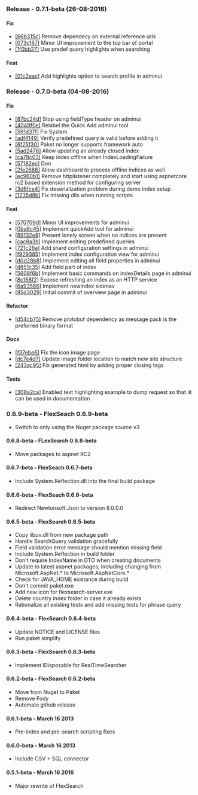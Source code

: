 ### Release - 0.7.1-beta (26-08-2016)

#### Fix
* [[66b315c]](https://github.com/flexsearch/flexsearch/commit/66b315ca01671385857ed7ea5efd9eb767523ce6) Remove dependecy on external reference urls
* [[073c187]](https://github.com/flexsearch/flexsearch/commit/073c1874596d81838a057767153864341f855831) Minor UI improvement to the top bar of portal
* [[1f0bb27]](https://github.com/flexsearch/flexsearch/commit/1f0bb2733bbc10cc821eb393bf767598efb581ac) Use predef query highlights when searching

#### Feat
* [[01c2eac]](https://github.com/flexsearch/flexsearch/commit/01c2eacfa5fc2c9128d567c0cdadc119d4a9ade2) Add highlights option to search profile in adminui

### Release - 0.7.0-beta (04-08-2016)

#### Fix
* [[87bc24d]](https://github.com/flexsearch/flexsearch/commit/87bc24d1bf7c466f61ec83d5f50f2d103f7e074a) Stop using fieldType header on adminui
* [[4049f0e]](https://github.com/flexsearch/flexsearch/commit/4049f0e4da1176f4eb397b5b854e0a89775e5145) Relabel the Quick Add adminui tool
* [[591d37f]](https://github.com/flexsearch/flexsearch/commit/591d37f107dc661ab72a5b307825b7029a90476d) Fix System
* [[adf4149]](https://github.com/flexsearch/flexsearch/commit/adf41493a85f4f7e93aad49f331b85a4880d6513) Verify predefined query is valid before adding it
* [[6f25f30]](https://github.com/flexsearch/flexsearch/commit/6f25f30e2e66109ef091dc6a3377d660b1dcc108) Paket no longer supports framework auto
* [[5ad2476]](https://github.com/flexsearch/flexsearch/commit/5ad2476eff67bddfa02995372e4a199f76ab28ff) Allow updating an already closed index
* [[ca78c03]](https://github.com/flexsearch/flexsearch/commit/ca78c03d35a4b57f4072f2f84622026dd6b7d5fc) Keep index offline when IndexLoadingFailure
* [[57182ec]](https://github.com/flexsearch/flexsearch/commit/57182ecc886df9a0d54e397810a644c025ccb01d) Don
* [[2fe2686]](https://github.com/flexsearch/flexsearch/commit/2fe26869e9693a2dfe4fff3a047c7591d5e81035) Allow dashboard to process offline indices as well
* [[ec960b1]](https://github.com/flexsearch/flexsearch/commit/ec960b18047821195819a32fd5170e9a83c12cdc) Remove httplistener completely and start using aspnetcore rc2 based extension method for configuring server
* [[3d6fce4]](https://github.com/flexsearch/flexsearch/commit/3d6fce47e008cd1fa95899acce3f4f00afe6ea1b) Fix deserialization problem during demo index setup
* [[1235d8b]](https://github.com/flexsearch/flexsearch/commit/1235d8b97311012248a62f0ef20cc23f36e7a168) Fix missing dlls when running scripts

#### Feat
* [[570709d]](https://github.com/flexsearch/flexsearch/commit/570709ddc8a249e0f71b4183b829bce056710b73) Minor UI improvements for adminui
* [[0ba6c45]](https://github.com/flexsearch/flexsearch/commit/0ba6c45bf4964f5ce528b1b0dca3e21376a7fe25) Implement quickAdd tool for adminui
* [[89132e8]](https://github.com/flexsearch/flexsearch/commit/89132e83281da7b9a1008f21f2fd5ef5d17f5c1a) Present lonely screen when no indices are present
* [[cac8a3b]](https://github.com/flexsearch/flexsearch/commit/cac8a3b08e82fe07f717f0476cb99148a0914f58) Implement editing predefined queries
* [[721c26a]](https://github.com/flexsearch/flexsearch/commit/721c26a4f931c55e2274312255c2287f7517323d) Add shard configuration settings in adminui
* [[f929385]](https://github.com/flexsearch/flexsearch/commit/f929385fcba74daa02a9da4d4e66706bfd39c6d8) Implement index configuration view for adminui
* [[d0d28b8]](https://github.com/flexsearch/flexsearch/commit/d0d28b84190d9fff899acd69039d0123fcfdfded) Implement editing all field properties in adminui
* [[d851c35]](https://github.com/flexsearch/flexsearch/commit/d851c3550cd519a6e545988e99a2de0559f2e709) Add field part of index
* [[5608f6b]](https://github.com/flexsearch/flexsearch/commit/5608f6b5f8e5f7f4499f6cf9b3f042e2f9f9798f) Implement basic commands on indexDetails page in adminui
* [[8c168f2]](https://github.com/flexsearch/flexsearch/commit/8c168f21987903248bf5d745774660522421709a) Expose refreshing an index as an HTTP service
* [[6a93566]](https://github.com/flexsearch/flexsearch/commit/6a93566cc1ed9e53e9a6e82e743c975dab5b93bd) Implement newIndex sidenav
* [[85d3029]](https://github.com/flexsearch/flexsearch/commit/85d3029ee25c2963cbcbd953dbece52c48e3c13d) Initial commit of overview page in adminui

#### Refactor
* [[d54cb75]](https://github.com/flexsearch/flexsearch/commit/d54cb7506dd5dcd1ffada9bb4016b620ba9887cc) Remove protobuf dependency as message pack is the preferred binary format

#### Docs
* [[f37ebe6]](https://github.com/flexsearch/flexsearch/commit/f37ebe6f21cc8197473d15d608daa6ede7b5ba5b) Fix the icon image page
* [[dc7e4d7]](https://github.com/flexsearch/flexsearch/commit/dc7e4d745b91e38c37da3cf30e7f87ef683a9e77) Update image folder location to match new site structure
* [[243ac95]](https://github.com/flexsearch/flexsearch/commit/243ac952111104fbd2fc8be8fcfd42da00ca5fea) Fix generated html by adding proper closing tags

#### Tests
* [[308a2ca]](https://github.com/flexsearch/flexsearch/commit/308a2caa9a97bbd3f798fb26789d71bb0e99a0c1) Enabled text highlighting example to dump request so that iit can be used in documentation

### 0.6.9-beta - FlexSeach 0.6.9-beta
* Switch to only using the Nuget package source v3

#### 0.6.8-beta - FLexSearch 0.6.8-beta
* Move packages to aspnet RC2

#### 0.6.7-beta - FlexSeach 0.6.7-beta
* Include System.Reflection.dll into the final build package

#### 0.6.6-beta - FlexSeach 0.6.6-beta
* Redirect Newtonsoft.Json to version 8.0.0.0

#### 0.6.5-beta - FlexSearch 0.6.5-beta
* Copy libuv.dll from new package path
* Handle SearchQuery validation gracefully
* Field validation error message should mention missing field
* Include System.Reflection in build folder
* Don't require IndexName in DTO when creating documents
* Update to latest aspnet packages, including changing from Microsoft.AspNet.* to Microsoft.AspNetCore.*
* Check for JAVA_HOME existance during build
* Don't commit paket.exe
* Add new icon for flexsearch-server.exe
* Delete country index folder in case it already exists
* Rationalize all existing tests and add missing tests for phrase query

#### 0.6.4-beta - FlexSearch 0.6.4-beta
* Update NOTICE and LICENSE files
* Run paket simplify

#### 0.6.3-beta - FlexSearch 0.6.3-beta
* Implement IDisposable for RealTimeSearcher

#### 0.6.2-beta - FlexSearch 0.6.2-beta
* Move from Nuget to Paket
* Remove Fody
* Automate github release

#### 0.6.1-beta - March 16 2013
* Pre-index and pre-search scripting fixes

#### 0.6.0-beta - March 16 2013
* Include CSV + SQL connector

#### 0.5.1-beta - March 16 2016
* Major rewrite of FlexSearch
